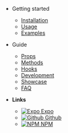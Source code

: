 - Getting started

  - [Installation](/INSTALLATION)
  - [Usage](/USAGE)
  - [Examples](/EXAMPLES)

- Guide

  - [Props](/PROPS)
  - [Methods](/METHODS)
  - [Hooks](/HOOKS)
  - [Development](/DEVELOPMENT)
  - [Showcase](/SHOWCASE)
  - [FAQ](/FAQ)

- **Links**
  - [![Expo](https://icongr.am/feather/code.svg?size=16&color=808080) Expo](https://expo.io/@jeremdsgn/react-native-modalize)
  - [![Github](https://icongr.am/devicon/github-original.svg?size=16) Github](https://github.com/jeremybarbet/react-native-modalize)
  - [![NPM](https://icongr.am/devicon/npm-original-wordmark.svg?size=16) NPM](https://www.npmjs.com/package/react-native-modalize)
